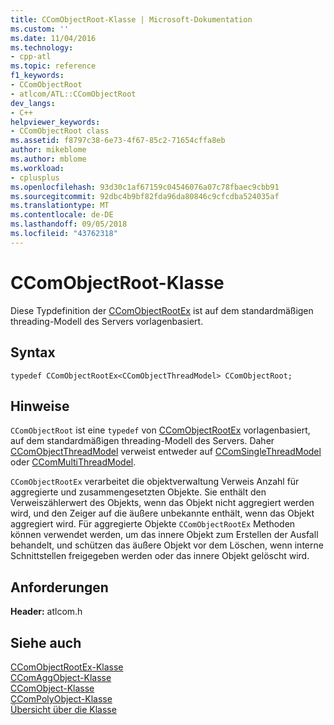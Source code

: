 ```yaml
---
title: CComObjectRoot-Klasse | Microsoft-Dokumentation
ms.custom: ''
ms.date: 11/04/2016
ms.technology:
- cpp-atl
ms.topic: reference
f1_keywords:
- CComObjectRoot
- atlcom/ATL::CComObjectRoot
dev_langs:
- C++
helpviewer_keywords:
- CComObjectRoot class
ms.assetid: f8797c38-6e73-4f67-85c2-71654cffa8eb
author: mikeblome
ms.author: mblome
ms.workload:
- cplusplus
ms.openlocfilehash: 93d30c1af67159c04546076a07c78fbaec9cbb91
ms.sourcegitcommit: 92dbc4b9bf82fda96da80846c9cfcdba524035af
ms.translationtype: MT
ms.contentlocale: de-DE
ms.lasthandoff: 09/05/2018
ms.locfileid: "43762318"
---
```

# <a name="ccomobjectroot-class"></a>CComObjectRoot-Klasse

Diese Typdefinition der [CComObjectRootEx](../../atl/reference/ccomobjectrootex-class.md) ist auf dem standardmäßigen threading-Modell des Servers vorlagenbasiert.

## <a name="syntax"></a>Syntax

```
typedef CComObjectRootEx<CComObjectThreadModel> CComObjectRoot;
```

## <a name="remarks"></a>Hinweise

`CComObjectRoot` ist eine `typedef` von [CComObjectRootEx](../../atl/reference/ccomobjectrootex-class.md) vorlagenbasiert, auf dem standardmäßigen threading-Modell des Servers. Daher [CComObjectThreadModel](atl-typedefs.md#ccomobjectthreadmodel) verweist entweder auf [CComSingleThreadModel](../../atl/reference/ccomsinglethreadmodel-class.md) oder [CComMultiThreadModel](../../atl/reference/ccommultithreadmodel-class.md).

`CComObjectRootEx` verarbeitet die objektverwaltung Verweis Anzahl für aggregierte und zusammengesetzten Objekte. Sie enthält den Verweiszählerwert des Objekts, wenn das Objekt nicht aggregiert werden wird, und den Zeiger auf die äußere unbekannte enthält, wenn das Objekt aggregiert wird. Für aggregierte Objekte `CComObjectRootEx` Methoden können verwendet werden, um das innere Objekt zum Erstellen der Ausfall behandelt, und schützen das äußere Objekt vor dem Löschen, wenn interne Schnittstellen freigegeben werden oder das innere Objekt gelöscht wird.

## <a name="requirements"></a>Anforderungen

**Header:** atlcom.h

## <a name="see-also"></a>Siehe auch

[CComObjectRootEx-Klasse](../../atl/reference/ccomobjectrootex-class.md)   
[CComAggObject-Klasse](../../atl/reference/ccomaggobject-class.md)   
[CComObject-Klasse](../../atl/reference/ccomobject-class.md)   
[CComPolyObject-Klasse](../../atl/reference/ccompolyobject-class.md)   
[Übersicht über die Klasse](../../atl/atl-class-overview.md)
